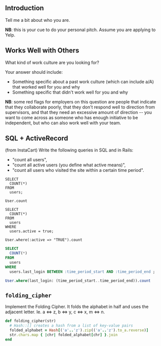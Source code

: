 ## Introduction 

Tell me a bit about who you are.

**NB**: this is your cue to do your personal pitch.  Assume you are applying to Yelp.

## Works Well with Others 

What kind of work culture are you looking for?

Your answer should include:

- Something specific about a past work culture (which can include a/A) that worked well for you and why
- Something specific that didn't work well for you and why 

**NB**: some red flags for employers on this question are people that indicate that they collaborate poorly, that they don't respond well to direction from supervisors, and that they need an excessive amount of direction -- you want to come across as someone who has enough initiative to be independent, but who can also work well with your team.

## SQL + ActiveRecord

(from InstaCart) Write the following queries in SQL and in Rails:

* "count all users",
* "count all active users (you define what active means)",
* "count all users who visited the site within a certain time period".

```
SELECT
  COUNT(*)
FROM
  users;

User.count
```

```
SELECT
  COUNT(*)
FROM
  users
WHERE
  users.active = true;

User.where(:active => "TRUE").count
```

```sql
SELECT
  COUNT(*)
FROM
  users
WHERE
  users.last_login BETWEEN :time_period_start AND :time_period_end ;

User.where(last_login: (time_period_start..time_period_end)).count
```

## `folding_cipher`

Implement the Folding Cipher. It folds the alphabet in half and uses
the adjacent letter. Ie. a <=> z, b <=> y, c <=> x, m <=> n.

```ruby
def folding_cipher(str)
  # Hash::[] creates a hash from a list of key-value pairs
  folded_alphabet = Hash[('a'..'z').zip(('a'..'z').to_a.reverse)]
  str.chars.map { |chr| folded_alphabet[chr] }.join
end
```

